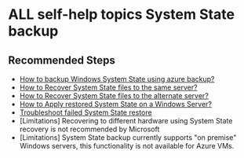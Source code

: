 <properties
                pageTitle="All System State backup self-help topics"
                description="All System State backup self-help  topics"
                service="microsoft.recoveryservices"
                resource="vaults"
                authors="srinathv"
                displayOrder=""
                selfHelpType="generic"
                supportTopicIds="32594865,32594866,32594867,32594868,32594869,32594870"
                resourceTags=""
                productPesIds="15207"
                cloudEnvironments="public"
/>

# ALL self-help topics System State backup

## **Recommended Steps**
- [How to backup Windows System State using azure backup?](https://docs.microsoft.com/azure/backup/backup-azure-system-state)<br>
- [How to Recover System State files to the same server?](https://docs.microsoft.com/azure/backup/backup-azure-restore-system-state#recover-system-state-files-to-the-same-server)<br>
- [How to Recover System State files to the alternate server?](https://docs.microsoft.com/azure/backup/backup-azure-restore-system-state#recover-system-state-files-to-an-alternate-server)<br>
- [How to Apply restored System State on a Windows Server?](https://docs.microsoft.com/azure/backup/backup-azure-restore-system-state#apply-restored-system-state-on-a-windows-server)<br>
- [Troubleshoot failed System State restore](https://docs.microsoft.com/azure/backup/backup-azure-restore-system-state#troubleshoot-failed-system-state-restore)<br>
- [Limitations] Recovering to different hardware using System State recovery is not recommended by Microsoft<br>
- [Limitations] System State backup currently supports "on premise" Windows servers, this functionality is not available for Azure VMs.<br>
